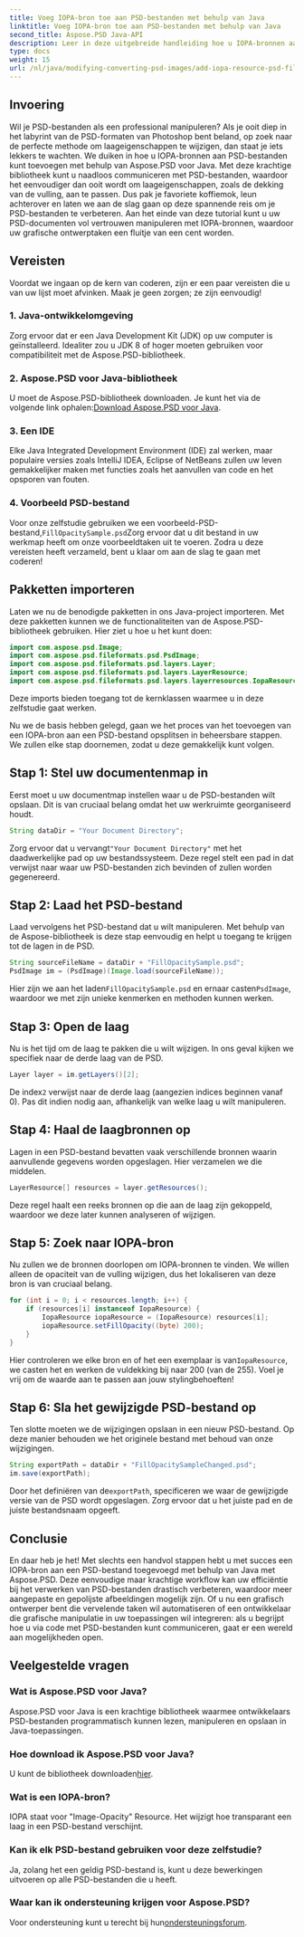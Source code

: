 ```yaml
---
title: Voeg IOPA-bron toe aan PSD-bestanden met behulp van Java
linktitle: Voeg IOPA-bron toe aan PSD-bestanden met behulp van Java
second_title: Aspose.PSD Java-API
description: Leer in deze uitgebreide handleiding hoe u IOPA-bronnen aan PSD-bestanden kunt toevoegen met behulp van Aspose.PSD voor Java. Eenvoudige stappen voor effectieve grafische manipulatie.
type: docs
weight: 15
url: /nl/java/modifying-converting-psd-images/add-iopa-resource-psd-files/
---
```

## Invoering
Wil je PSD-bestanden als een professional manipuleren? Als je ooit diep in het labyrint van de PSD-formaten van Photoshop bent beland, op zoek naar de perfecte methode om laageigenschappen te wijzigen, dan staat je iets lekkers te wachten. We duiken in hoe u IOPA-bronnen aan PSD-bestanden kunt toevoegen met behulp van Aspose.PSD voor Java. Met deze krachtige bibliotheek kunt u naadloos communiceren met PSD-bestanden, waardoor het eenvoudiger dan ooit wordt om laageigenschappen, zoals de dekking van de vulling, aan te passen.
Dus pak je favoriete koffiemok, leun achterover en laten we aan de slag gaan op deze spannende reis om je PSD-bestanden te verbeteren. Aan het einde van deze tutorial kunt u uw PSD-documenten vol vertrouwen manipuleren met IOPA-bronnen, waardoor uw grafische ontwerptaken een fluitje van een cent worden.
## Vereisten
Voordat we ingaan op de kern van coderen, zijn er een paar vereisten die u van uw lijst moet afvinken. Maak je geen zorgen; ze zijn eenvoudig!
### 1. Java-ontwikkelomgeving
Zorg ervoor dat er een Java Development Kit (JDK) op uw computer is geïnstalleerd. Idealiter zou u JDK 8 of hoger moeten gebruiken voor compatibiliteit met de Aspose.PSD-bibliotheek. 
### 2. Aspose.PSD voor Java-bibliotheek
 U moet de Aspose.PSD-bibliotheek downloaden. Je kunt het via de volgende link ophalen:[Download Aspose.PSD voor Java](https://releases.aspose.com/psd/java/).
### 3. Een IDE
Elke Java Integrated Development Environment (IDE) zal werken, maar populaire versies zoals IntelliJ IDEA, Eclipse of NetBeans zullen uw leven gemakkelijker maken met functies zoals het aanvullen van code en het opsporen van fouten.
### 4. Voorbeeld PSD-bestand
 Voor onze zelfstudie gebruiken we een voorbeeld-PSD-bestand,`FillOpacitySample.psd`Zorg ervoor dat u dit bestand in uw werkmap heeft om onze voorbeeldtaken uit te voeren.
Zodra u deze vereisten heeft verzameld, bent u klaar om aan de slag te gaan met coderen!
## Pakketten importeren
Laten we nu de benodigde pakketten in ons Java-project importeren. Met deze pakketten kunnen we de functionaliteiten van de Aspose.PSD-bibliotheek gebruiken.
Hier ziet u hoe u het kunt doen:
```java
import com.aspose.psd.Image;
import com.aspose.psd.fileformats.psd.PsdImage;
import com.aspose.psd.fileformats.psd.layers.Layer;
import com.aspose.psd.fileformats.psd.layers.LayerResource;
import com.aspose.psd.fileformats.psd.layers.layerresources.IopaResource;
```
Deze imports bieden toegang tot de kernklassen waarmee u in deze zelfstudie gaat werken. 

Nu we de basis hebben gelegd, gaan we het proces van het toevoegen van een IOPA-bron aan een PSD-bestand opsplitsen in beheersbare stappen. We zullen elke stap doornemen, zodat u deze gemakkelijk kunt volgen.
## Stap 1: Stel uw documentenmap in
Eerst moet u uw documentmap instellen waar u de PSD-bestanden wilt opslaan. Dit is van cruciaal belang omdat het uw werkruimte georganiseerd houdt.
```java
String dataDir = "Your Document Directory";
```
 Zorg ervoor dat u vervangt`"Your Document Directory"` met het daadwerkelijke pad op uw bestandssysteem. Deze regel stelt een pad in dat verwijst naar waar uw PSD-bestanden zich bevinden of zullen worden gegenereerd.
## Stap 2: Laad het PSD-bestand 
Laad vervolgens het PSD-bestand dat u wilt manipuleren. Met behulp van de Aspose-bibliotheek is deze stap eenvoudig en helpt u toegang te krijgen tot de lagen in de PSD.
```java
String sourceFileName = dataDir + "FillOpacitySample.psd";
PsdImage im = (PsdImage)(Image.load(sourceFileName));
```
 Hier zijn we aan het laden`FillOpacitySample.psd` en ernaar casten`PsdImage`, waardoor we met zijn unieke kenmerken en methoden kunnen werken. 
## Stap 3: Open de laag 
Nu is het tijd om de laag te pakken die u wilt wijzigen. In ons geval kijken we specifiek naar de derde laag van de PSD.
```java
Layer layer = im.getLayers()[2];
```
 De index`2` verwijst naar de derde laag (aangezien indices beginnen vanaf 0). Pas dit indien nodig aan, afhankelijk van welke laag u wilt manipuleren.
## Stap 4: Haal de laagbronnen op 
Lagen in een PSD-bestand bevatten vaak verschillende bronnen waarin aanvullende gegevens worden opgeslagen. Hier verzamelen we die middelen.
```java
LayerResource[] resources = layer.getResources();
```
Deze regel haalt een reeks bronnen op die aan de laag zijn gekoppeld, waardoor we deze later kunnen analyseren of wijzigen.
## Stap 5: Zoek naar IOPA-bron 
Nu zullen we de bronnen doorlopen om IOPA-bronnen te vinden. We willen alleen de opaciteit van de vulling wijzigen, dus het lokaliseren van deze bron is van cruciaal belang.
```java
for (int i = 0; i < resources.length; i++) {
    if (resources[i] instanceof IopaResource) {
        IopaResource iopaResource = (IopaResource) resources[i];
        iopaResource.setFillOpacity((byte) 200);
    }
}
```
 Hier controleren we elke bron en of het een exemplaar is van`IopaResource`, we casten het en werken de vuldekking bij naar 200 (van de 255). Voel je vrij om de waarde aan te passen aan jouw stylingbehoeften!
## Stap 6: Sla het gewijzigde PSD-bestand op
Ten slotte moeten we de wijzigingen opslaan in een nieuw PSD-bestand. Op deze manier behouden we het originele bestand met behoud van onze wijzigingen.
```java
String exportPath = dataDir + "FillOpacitySampleChanged.psd";
im.save(exportPath);
```
 Door het definiëren van de`exportPath`, specificeren we waar de gewijzigde versie van de PSD wordt opgeslagen. Zorg ervoor dat u het juiste pad en de juiste bestandsnaam opgeeft.
## Conclusie
En daar heb je het! Met slechts een handvol stappen hebt u met succes een IOPA-bron aan een PSD-bestand toegevoegd met behulp van Java met Aspose.PSD. Deze eenvoudige maar krachtige workflow kan uw efficiëntie bij het verwerken van PSD-bestanden drastisch verbeteren, waardoor meer aangepaste en gepolijste afbeeldingen mogelijk zijn.
Of u nu een grafisch ontwerper bent die vervelende taken wil automatiseren of een ontwikkelaar die grafische manipulatie in uw toepassingen wil integreren: als u begrijpt hoe u via code met PSD-bestanden kunt communiceren, gaat er een wereld aan mogelijkheden open.
## Veelgestelde vragen
### Wat is Aspose.PSD voor Java?  
Aspose.PSD voor Java is een krachtige bibliotheek waarmee ontwikkelaars PSD-bestanden programmatisch kunnen lezen, manipuleren en opslaan in Java-toepassingen.
### Hoe download ik Aspose.PSD voor Java?  
 U kunt de bibliotheek downloaden[hier](https://releases.aspose.com/psd/java/).
### Wat is een IOPA-bron?  
IOPA staat voor "Image-Opacity" Resource. Het wijzigt hoe transparant een laag in een PSD-bestand verschijnt.
### Kan ik elk PSD-bestand gebruiken voor deze zelfstudie?  
Ja, zolang het een geldig PSD-bestand is, kunt u deze bewerkingen uitvoeren op alle PSD-bestanden die u heeft.
### Waar kan ik ondersteuning krijgen voor Aspose.PSD?  
 Voor ondersteuning kunt u terecht bij hun[ondersteuningsforum](https://forum.aspose.com/c/psd/34).